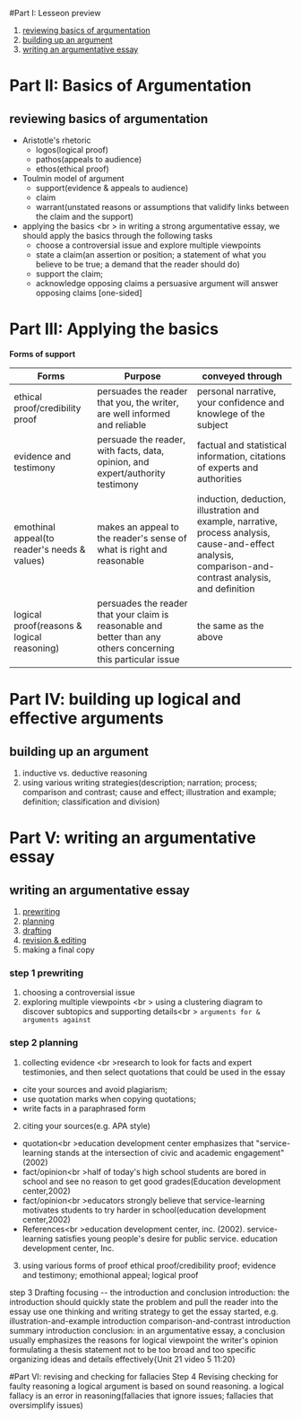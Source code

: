 #Part I: Lesseon preview 
1. [reviewing basics of argumentation](#reviewing-basics-of-argumentation)
1. [building up an argument](#building-up-an-argument)
1. [writing an argumentative essay](#writing-an-argumentative-essay)

# Part II: Basics of Argumentation 
## reviewing basics of argumentation

* Aristotle's rhetoric 
    - logos(logical proof)
    - pathos(appeals to audience)
    - ethos(ethical proof)
* Toulmin model of argument
    - support(evidence & appeals to audience)
    - claim
    - warrant(unstated reasons or assumptions that validify links between the claim and the support)
* applying the basics <br \> 
in writing a strong argumentative essay, we should apply the basics through the following tasks
    - choose a controversial issue and explore multiple viewpoints
    - state a claim(an assertion or position; a statement of what you believe to be true; a demand that the reader should do)
    - support the claim;
    - acknowledge opposing claims   a persuasive argument will answer opposing claims [one-sided]

# Part III: Applying the basics

__Forms of support__  

| Forms | Purpose | conveyed through |
|-------|---------|------------------|
| ethical proof/credibility proof | persuades the reader that you, the writer, are well informed and reliable | personal narrative, your confidence and knowlege of the subject 
| evidence and testimony | persuade the reader, with facts, data, opinion, and expert/authority testimony | factual and statistical information, citations of experts and authorities
| emothinal appeal(to reader's needs & values)| makes an appeal to the reader's sense of what is right and reasonable | induction, deduction, illustration and example, narrative, process analysis, cause-and-effect analysis, comparison-and-contrast analysis, and definition
| logical proof(reasons & logical reasoning) | persuades the reader that your claim is reasonable and better than any others concerning this particular issue | the same as the above

# Part IV: building up logical and effective arguments
## building up an argument
1. inductive vs. deductive reasoning
1. using various writing strategies(description; narration; process; comparison and contrast; cause and effect; illustration and example; definition; classification and division)

# Part V: writing an argumentative essay
## writing an argumentative essay
1. [prewriting](#step-1-prewriting)
1. [planning](#step-2-planning)
1. [drafting](#step-3-drafting)
1. [revision & editing](#step-4-revising)
1. making a final copy

### step 1 prewriting
1. choosing a controversial issue
1. exploring multiple viewpoints <br \>
using a clustering diagram to discover subtopics and supporting details<br \>
`arguments for & arguments against`

### step 2 planning 
1. collecting evidence <br \>research to look for facts and expert testimonies, and then select quotations that could be used in the essay
* cite your sources and avoid plagiarism;
* use quotation marks when copying quotations;
* write facts in a paraphrased form 
2. citing your sources(e.g. APA style)
* quotation<br \>education development center emphasizes that "service-learning stands at the intersection of civic and academic engagement"(2002)
* fact/opinion<br \>half of today's high school students are bored in school and see no reason to get good grades(Education development center,2002)
* fact/opinion<br \>educators strongly believe that service-learning motivates students to try harder in school(education development center,2002)
* References<br \>education development center, inc. (2002).  service-learning satisfies young people's desire for public service. education development center, Inc.
3. using various forms of proof    ethical proof/credibility proof; evidence and testimony; emothional appeal; logical proof

step 3 Drafting
    focusing -- the introduction and conclusion
        introduction: the introduction should quickly state the problem and pull the reader into the essay
        use one thinking and writing strategy to get the essay started, 
        e.g.
            illustration-and-example introduction
            comparison-and-contrast introduction
            summary introduction
        conclusion: in an argumentative essay, a conclusion usually emphasizes the reasons for
            logical viewpoint
            the writer's opinion
    formulating a thesis statement       not to be too broad and too specific
    organizing ideas and details effectively{Unit 21 video 5 11:20}
        
#Part VI: revising and checking for fallacies
    Step 4 Revising
    checking for faulty reasoning
        a logical argument is based on sound reasoning. a logical fallacy is an error in reasoning(fallacies that ignore issues; fallacies that oversimplify issues)

